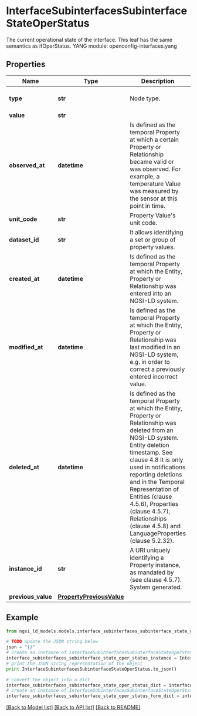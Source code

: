 # InterfaceSubinterfacesSubinterfaceStateOperStatus

The current operational state of the interface.  This leaf has the same semantics as ifOperStatus.  YANG module: openconfig-interfaces.yang 

## Properties

Name | Type | Description | Notes
------------ | ------------- | ------------- | -------------
**type** | **str** | Node type.  | [optional] [default to 'Property']
**value** | **str** |  | 
**observed_at** | **datetime** | Is defined as the temporal Property at which a certain Property or Relationship became valid or was observed. For example, a temperature Value was measured by the sensor at this point in time.  | [optional] 
**unit_code** | **str** | Property Value&#39;s unit code.  | [optional] 
**dataset_id** | **str** | It allows identifying a set or group of property values.  | [optional] 
**created_at** | **datetime** | Is defined as the temporal Property at which the Entity, Property or Relationship was entered into an NGSI-LD system.  | [optional] [readonly] 
**modified_at** | **datetime** | Is defined as the temporal Property at which the Entity, Property or Relationship was last modified in an NGSI-LD system, e.g. in order to correct a previously entered incorrect value.  | [optional] [readonly] 
**deleted_at** | **datetime** | Is defined as the temporal Property at which the Entity, Property or Relationship was deleted from an NGSI-LD system.  Entity deletion timestamp. See clause 4.8 It is only used in notifications reporting deletions and in the Temporal Representation of Entities (clause 4.5.6), Properties (clause 4.5.7), Relationships (clause 4.5.8) and LanguageProperties (clause 5.2.32).  | [optional] [readonly] 
**instance_id** | **str** | A URI uniquely identifying a Property instance, as mandated by (see clause 4.5.7). System generated.  | [optional] [readonly] 
**previous_value** | [**PropertyPreviousValue**](PropertyPreviousValue.md) |  | [optional] 

## Example

```python
from ngsi_ld_models.models.interface_subinterfaces_subinterface_state_oper_status import InterfaceSubinterfacesSubinterfaceStateOperStatus

# TODO update the JSON string below
json = "{}"
# create an instance of InterfaceSubinterfacesSubinterfaceStateOperStatus from a JSON string
interface_subinterfaces_subinterface_state_oper_status_instance = InterfaceSubinterfacesSubinterfaceStateOperStatus.from_json(json)
# print the JSON string representation of the object
print InterfaceSubinterfacesSubinterfaceStateOperStatus.to_json()

# convert the object into a dict
interface_subinterfaces_subinterface_state_oper_status_dict = interface_subinterfaces_subinterface_state_oper_status_instance.to_dict()
# create an instance of InterfaceSubinterfacesSubinterfaceStateOperStatus from a dict
interface_subinterfaces_subinterface_state_oper_status_form_dict = interface_subinterfaces_subinterface_state_oper_status.from_dict(interface_subinterfaces_subinterface_state_oper_status_dict)
```
[[Back to Model list]](../README.md#documentation-for-models) [[Back to API list]](../README.md#documentation-for-api-endpoints) [[Back to README]](../README.md)


